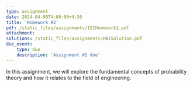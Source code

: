 ```yaml
---
type: assignment
date: 2024-04-08T4:00:00+4:30
title: 'Homework #2'
pdf: /static_files/assignments/ISIHomework2.pdf
attachment: 
solutions: /static_files/assignments/HW1Solution.pdf
due_event: 
    type: due
    description: 'Assignment #2 due'
---
```

In this assignment, we will explore the fundamental concepts of probability theory and how it relates to the field of
engineering.
